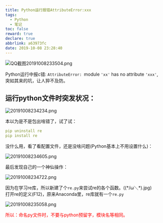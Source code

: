 ```yaml
---
title: Python运行报错AttributeError:xxx
tags:
  - Python
  - 笔记
toc: false
reward: true
declare: true
abbrlink: a63973fc
date: 2019-10-08 23:28:40
---
```


![QQ截图20191008233504.png](https://cdn.anyway1314.cn/imageQQ截图20191008233504.png-title)

Python运行中报c错: `AttributeError: `module `'xx'` has no attribute `'xxx'`,  
突如其来的坑，让人猝不及防。

<!-- more -->

## 运行python文件时突发状况：

![20191008234234.png](https://cdn.anyway1314.cn/image20191008234234.png)

本以为是不是包出啥错了，试了试：
``` yml
pip uninstall re
pip install re
```
没什么用，看了看配置文件，还是没啥问题(Python基本上不用设置什么)：

![20191008234605.png](https://cdn.anyway1314.cn/image20191008234605.png)

最后发现自己的一个神仙操作：

![20191008234722.png](https://cdn.anyway1314.cn/image20191008234722.png)

因为在学习re库，所以新建了个`re.py`来尝试re的各个函数。((\*/ω＼*).jpg)  
打开re的定义(F12)，原来Anaconda里，re库就有一个`re.py`

![20191008235058.png](https://cdn.anyway1314.cn/image20191008235058.png)

<p style = "color:red">所以：命名py文件时，不要与python预留字，模块名等相同。</p>